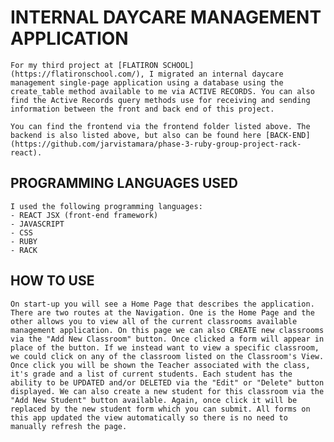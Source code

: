 # INTERNAL DAYCARE MANAGEMENT APPLICATION
    For my third project at [FLATIRON SCHOOL](https://flatironschool.com/), I migrated an internal daycare management single-page application using a database using the create_table method available to me via ACTIVE RECORDS. You can also find the Active Records query methods use for receiving and sending information between the front and back end of this project.

    You can find the frontend via the frontend folder listed above. The backend is also listed above, but also can be found here [BACK-END](https://github.com/jarvistamara/phase-3-ruby-group-project-rack-react).

## PROGRAMMING LANGUAGES USED
    I used the following programming languages:
    - REACT JSX (front-end framework)
    - JAVASCRIPT
    - CSS
    - RUBY
    - RACK
## HOW TO USE
    On start-up you will see a Home Page that describes the application. There are two routes at the Navigation. One is the Home Page and the other allows you to view all of the current classrooms available management application. On this page we can also CREATE new classrooms via the "Add New Classroom" button. Once clicked a form will appear in place of the button. If we instead want to view a specific classroom, we could click on any of the classroom listed on the Classroom's View. Once click you will be shown the Teacher associated with the class, it's grade and a list of current students. Each student has the ability to be UPDATED and/or DELETED via the "Edit" or "Delete" button displayed. We can also create a new student for this classroom via the "Add New Student" button available. Again, once click it will be replaced by the new student form which you can submit. All forms on this app updated the view automatically so there is no need to manually refresh the page. 
